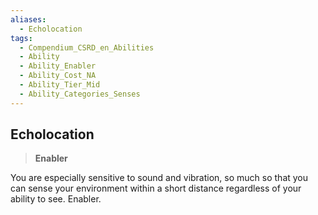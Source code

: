 ```yaml
---
aliases:
  - Echolocation
tags:
  - Compendium_CSRD_en_Abilities
  - Ability
  - Ability_Enabler
  - Ability_Cost_NA
  - Ability_Tier_Mid
  - Ability_Categories_Senses
---
```

  
    
## Echolocation    
>**Enabler**  
    
You are especially sensitive to sound and vibration, so much so that you can sense your environment within a short distance regardless of your ability to see. Enabler.